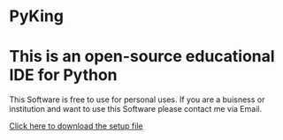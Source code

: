 # PyKing
# This is an open-source educational IDE for Python
This Software is free to use for personal uses.
If you are a buisness or institution and want to use this Software please contact me via Email.

[Click here to download the setup file](https://github.com/Jan-Hentschel/PyKing/tree/main/latest_release/PyKingSetup.exe)
